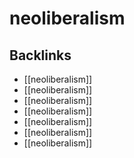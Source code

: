 # neoliberalism



<a id="org29dac8a"></a>

## Backlinks

-   [[neoliberalism]]
-   [[neoliberalism]]
-   [[neoliberalism]]
-   [[neoliberalism]]
-   [[neoliberalism]]
-   [[neoliberalism]]
-   [[neoliberalism]]
